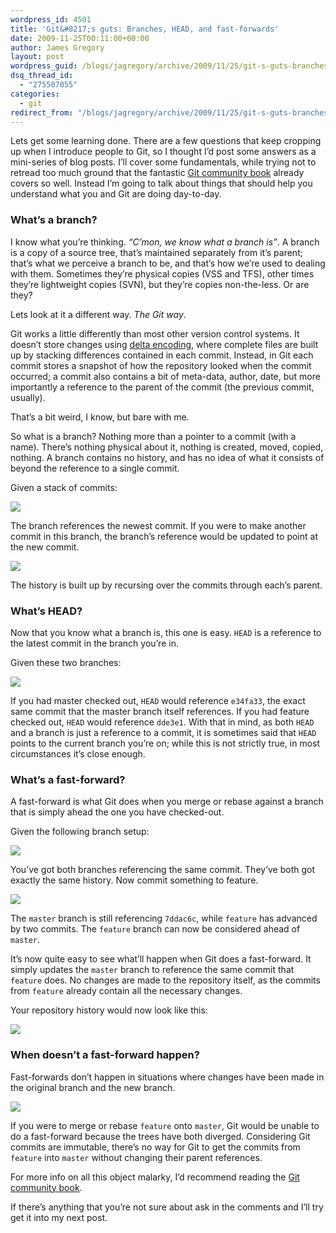 ```yaml
---
wordpress_id: 4501
title: 'Git&#8217;s guts: Branches, HEAD, and fast-forwards'
date: 2009-11-25T00:11:00+00:00
author: James Gregory
layout: post
wordpress_guid: /blogs/jagregory/archive/2009/11/25/git-s-guts-branches-head-and-fast-forwards.aspx
dsq_thread_id:
  - "275507055"
categories:
  - git
redirect_from: "/blogs/jagregory/archive/2009/11/25/git-s-guts-branches-head-and-fast-forwards.aspx/"
---
```

Lets get some learning done. There are a few questions that keep cropping up when I introduce people to Git, so I thought I&#8217;d post some answers as a mini-series of blog posts. I&#8217;ll cover some fundamentals, while trying not to retread too much ground that the fantastic [Git community book](http://book.git-scm.com) already covers so well. Instead I&#8217;m going to talk about things that should help you understand what you and Git are doing day-to-day.

### What&#8217;s a branch?

I know what you&#8217;re thinking. _&#8220;C&#8217;mon, we know what a branch is&#8221;_. A branch is a copy of a source tree, that&#8217;s maintained separately from it&#8217;s parent; that&#8217;s what we perceive a branch to be, and that&#8217;s how we&#8217;re used to dealing with them. Sometimes they&#8217;re physical copies (VSS and TFS), other times they&#8217;re lightweight copies (SVN), but they&#8217;re copies non-the-less. Or are they?

Lets look at it a different way. _The Git way_.

Git works a little differently than most other version control systems. It doesn&#8217;t store changes using [delta encoding](http://en.wikipedia.org/wiki/Delta_encoding), where complete files are built up by stacking differences contained in each commit. Instead, in Git each commit stores a snapshot of how the repository looked when the commit occurred; a commit also contains a bit of meta-data, author, date, but more importantly a reference to the parent of the commit (the previous commit, usually).

That&#8217;s a bit weird, I know, but bare with me.

So what is a branch? Nothing more than a pointer to a commit (with a name). There&#8217;s nothing physical about it, nothing is created, moved, copied, nothing. A branch contains no history, and has no idea of what it consists of beyond the reference to a single commit.

Given a stack of commits:

![](http://lostechies.com/content/jamesgregory/uploads/2011/03.GitGuts.1/Figure1.png)

The branch references the newest commit. If you were to make another commit in this branch, the branch&#8217;s reference would be updated to point at the new commit.

![](http://lostechies.com/content/jamesgregory/uploads/2011/03.GitGuts.1/Figure2.png)

The history is built up by recursing over the commits through each&#8217;s parent.

### What&#8217;s HEAD?

Now that you know what a branch is, this one is easy. `HEAD` is a reference to the latest commit in the branch you&#8217;re in.

Given these two branches:

![](http://lostechies.com/content/jamesgregory/uploads/2011/03.GitGuts.1/Figure3.png)

If you had master checked out, `HEAD` would reference `e34fa33`, the exact same commit that the master branch itself references. If you had feature checked out, `HEAD` would reference `dde3e1`. With that in mind, as both `HEAD` and a branch is just a reference to a commit, it is sometimes said that `HEAD` points to the current branch you&#8217;re on; while this is not strictly true, in most circumstances it&#8217;s close enough.

### What&#8217;s a fast-forward?

A fast-forward is what Git does when you merge or rebase against a branch that is simply ahead the one you have checked-out.

Given the following branch setup:

![](http://lostechies.com/content/jamesgregory/uploads/2011/03.GitGuts.1/Figure4.png)

You&#8217;ve got both branches referencing the same commit. They&#8217;ve both got exactly the same history. Now commit something to feature.

![](http://lostechies.com/content/jamesgregory/uploads/2011/03.GitGuts.1/Figure5.png)

The `master` branch is still referencing `7ddac6c`, while `feature` has advanced by two commits. The `feature` branch can now be considered ahead of `master`.

It&#8217;s now quite easy to see what&#8217;ll happen when Git does a fast-forward. It simply updates the `master` branch to reference the same commit that `feature` does. No changes are made to the repository itself, as the commits from `feature` already contain all the necessary changes.

Your repository history would now look like this:

![](http://lostechies.com/content/jamesgregory/uploads/2011/03.GitGuts.1/Figure6.png)

### When doesn&#8217;t a fast-forward happen?

Fast-forwards don&#8217;t happen in situations where changes have been made in the original branch and the new branch.

![](http://lostechies.com/content/jamesgregory/uploads/2011/03.GitGuts.1/Figure7.png)

If you were to merge or rebase `feature` onto `master`, Git would be unable to do a fast-forward because the trees have both diverged. Considering Git commits are immutable, there&#8217;s no way for Git to get the commits from `feature` into `master` without changing their parent references.

For more info on all this object malarky, I&#8217;d recommend reading the [Git community book](http://book.git-scm.com).

If there&#8217;s anything that you&#8217;re not sure about ask in the comments and I&#8217;ll try get it into my next post.